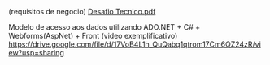 (requisitos de negocio)
[Desafio Tecnico.pdf](https://github.com/guilhermebluhm/desafioTecnicoDotNet/files/14083675/Desafio.Tecnico.pdf)

Modelo de acesso aos dados utilizando ADO.NET + C# + Webforms(AspNet) + Front
   (video exemplificativo)
https://drive.google.com/file/d/17VoB4L1h_QuQabq1qtrom17Cm6QZ24zR/view?usp=sharing
